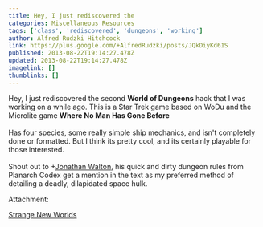```yaml
---
title: Hey, I just rediscovered the
categories: Miscellaneous Resources
tags: ['class', 'rediscovered', 'dungeons', 'working']
author: Alfred Rudzki Hitchcock
link: https://plus.google.com/+AlfredRudzki/posts/JQkDiyKd61S
published: 2013-08-22T19:14:27.478Z
updated: 2013-08-22T19:14:27.478Z
imagelink: []
thumblinks: []
---
```


Hey, I just rediscovered the second <b>World of Dungeons</b> hack that I was working on a while ago. This is a Star Trek game based on WoDu and the Microlite game <b>Where No Man Has Gone Before</b><br /><br />Has four species, some really simple ship mechanics, and isn&#39;t completely done or formatted. But I think its pretty cool, and its certainly playable for those interested.<br /><br />Shout out to <span class="proflinkWrapper"><span class="proflinkPrefix">+</span><a class="proflink" href="https://plus.google.com/111694100408744715863" oid="111694100408744715863">Jonathan Walton</a></span>, his quick and dirty dungeon rules from Planarch Codex get a mention in the text as my preferred method of detailing a deadly, dilapidated space hulk.


Attachment:

<a href='https://docs.google.com/document/d/1PdPty5SMmtfdNbZ3E52XZdqK8WqIQyS55qTqcnJRMjo/edit?pli=1&overridemobile=true#'>Strange New Worlds</a>

